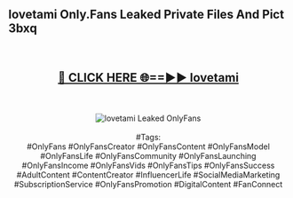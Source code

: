 <h2>lovetami Only.Fans Leaked Private Files And Pict 3bxq</h2>
<br>
<div align="center">
<h2><a href="https://mediafiles.top/lovetami" rel="nofollow">🔴 CLICK HERE 🌐==►► lovetami</a></h2>
<br>
<br>
<a href="https://mediafiles.top/lovetami" rel="nofollow" data-target="animated-image.originalLink"><img src="https://i.ibb.co.com/WyWwxjT/player-gif2.gif" alt="lovetami Leaked OnlyFans" style="max-width: 100%; display: inline-block;" data-target="animated-image.originalImage"></a>
<br><br>
#Tags:
<br>
#OnlyFans #OnlyFansCreator #OnlyFansContent #OnlyFansModel #OnlyFansLife #OnlyFansCommunity #OnlyFansLaunching #OnlyFansIncome #OnlyFansVids #OnlyFansTips #OnlyFansSuccess #AdultContent #ContentCreator #InfluencerLife #SocialMediaMarketing #SubscriptionService #OnlyFansPromotion #DigitalContent #FanConnect
</div>
<br>